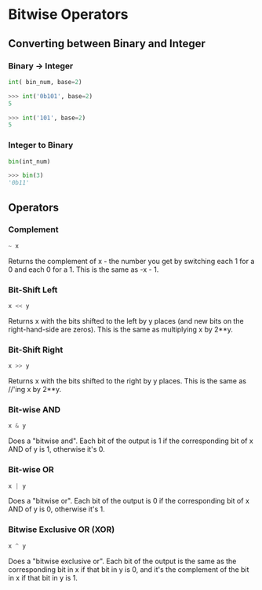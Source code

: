 # Bitwise Operators

## Converting between Binary and Integer

### Binary -> Integer

```python
int( bin_num, base=2)

>>> int('0b101', base=2)
5

>>> int('101', base=2)
5
```

### Integer to Binary
```python
bin(int_num)

>>> bin(3)
'0b11'

```

## Operators

### Complement
```python
~ x
```
Returns the complement of x - the number you get by switching each 1 for a 0 and each 0 for a 1. This is the same as -x - 1.

### Bit-Shift Left
```python
x << y
```
Returns x with the bits shifted to the left by y places (and new bits on the right-hand-side are zeros). 
This is the same as multiplying x by 2**y.

### Bit-Shift Right
```python
x >> y
```
Returns x with the bits shifted to the right by y places. This is the same as //'ing x by 2**y.

### Bit-wise AND
```python
x & y
```
Does a "bitwise and". Each bit of the output is 1 if the corresponding bit of x AND of y is 1, otherwise it's 0.


### Bit-wise OR
```python
x | y
```
Does a "bitwise or". Each bit of the output is 0 if the corresponding bit of x AND of y is 0, otherwise it's 1.


### Bitwise Exclusive OR (XOR)
```python
x ^ y
```
Does a "bitwise exclusive or". Each bit of the output is the same as the corresponding bit in x if that bit in y is 0, and it's the complement of the bit in x if that bit in y is 1.
